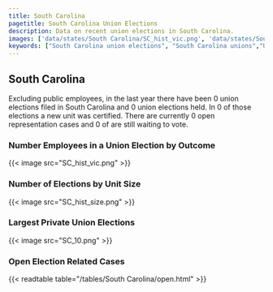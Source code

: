```yaml
---
title: South Carolina
pagetitle: South Carolina Union Elections
description: Data on recent union elections in South Carolina.
images: ['data/states/South Carolina/SC_hist_vic.png', 'data/states/South Carolina/SC_hist_size.png', 'data/states/South Carolina/SC_10.png']
keywords: ["South Carolina union elections", "South Carolina unions","Union elections"]
---
```

##  South Carolina

Excluding public employees, in the last year there have been 0 union elections filed in South Carolina and 0 union elections held. In 0 of those elections a new unit was certified. There are currently 0 open representation cases and 0 of are still waiting to vote.

### Number Employees in a Union Election by Outcome
{{< image src="SC_hist_vic.png" >}}

### Number of Elections by Unit Size
{{< image src="SC_hist_size.png" >}}

### Largest Private Union Elections
{{< image src="SC_10.png" >}}

### Open Election Related Cases
{{< readtable table="/tables/South Carolina/open.html" >}}


